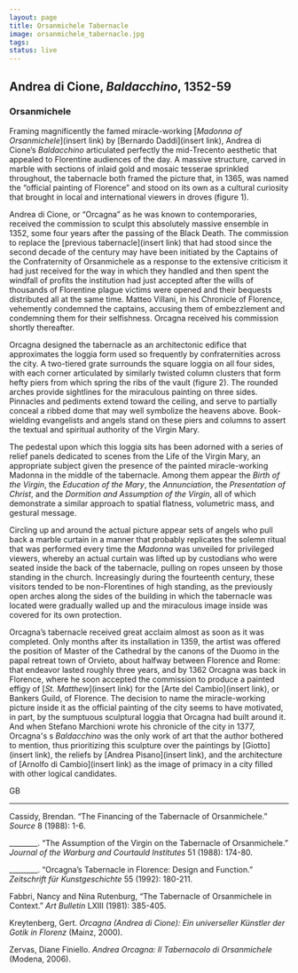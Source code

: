 ```yaml
---
layout: page
title: Orsanmichele Tabernacle
image: orsanmichele_tabernacle.jpg
tags:
status: live
---
```


## Andrea di Cione, *Baldacchino*, 1352-59
### Orsanmichele

Framing magnificently the famed miracle-working [*Madonna of Orsanmichele*](insert link) by [Bernardo Daddi](insert link), Andrea di Cione’s *Baldacchino* articulated perfectly the mid-Trecento aesthetic that appealed to Florentine audiences of the day. A massive structure, carved in marble with sections of inlaid gold and mosaic tesserae sprinkled throughout, the tabernacle both framed the picture that, in 1365, was named the “official painting of Florence” and stood on its own as a cultural curiosity that brought in local and international viewers in droves (figure 1).

<!-- more -->

Andrea di Cione, or “Orcagna” as he was known to contemporaries, received the commission to sculpt this absolutely massive ensemble in 1352, some four years after the passing of the Black Death. The commission to replace the [previous tabernacle](insert link) that had stood since the second decade of the century may have been initiated by the Captains of the Confraternity of Orsanmichele as a response to the extensive criticism it had just received for the way in which they handled and then spent the windfall of profits the institution had just accepted after the wills of thousands of Florentine plague victims were opened and their bequests distributed all at the same time. Matteo Villani, in his Chronicle of Florence, vehemently condemned the captains, accusing them of embezzlement and condemning them for their selfishness. Orcagna received his commission shortly thereafter.

Orcagna designed the tabernacle as an architectonic edifice that approximates the loggia form used so frequently by confraternities across the city. A two-tiered grate surrounds the square loggia on all four sides, with each corner articulated by similarly twisted column clusters that form hefty piers from which spring the ribs of the vault (figure 2). The rounded arches provide sightlines for the miraculous painting on three sides. Pinnacles and pediments extend toward the ceiling, and serve to partially conceal a ribbed dome that may well symbolize the heavens above. Book-wielding evangelists and angels stand on these piers and columns to assert the textual and spiritual authority of the Virgin Mary.

The pedestal upon which this loggia sits has been adorned with a series of relief panels dedicated to scenes from the Life of the Virgin Mary, an appropriate subject given the presence of the painted miracle-working Madonna in the middle of the tabernacle. Among them appear the *Birth of the Virgin*, the *Education of the Mary*, the *Annunciation*, the *Presentation of Christ*, and the *Dormition and Assumption of the Virgin*, all of which demonstrate a similar approach to spatial flatness, volumetric mass, and gestural message.

Circling up and around the actual picture appear sets of angels who pull back a marble curtain in a manner that probably replicates the solemn ritual that was performed every time the *Madonna* was unveiled for privileged viewers, whereby an actual curtain was lifted up by custodians who were seated inside the back of the tabernacle, pulling on ropes unseen by those standing in the church. Increasingly during the fourteenth century, these visitors tended to be non-Florentines of high standing, as the previously open arches along the sides of the building in which the tabernacle was located were gradually walled up and the miraculous image inside was covered for its own protection.

Orcagna’s tabernacle received great acclaim almost as soon as it was completed. Only months after its installation in 1359, the artist was offered the position of Master of the Cathedral by the canons of the Duomo in the papal retreat town of Orvieto, about halfway between Florence and Rome: that endeavor lasted roughly three years, and by 1362 Orcagna was back in Florence, where he soon accepted the commission to produce a painted effigy of [*St. Matthew*](insert link) for the [Arte del Cambio](insert link), or Bankers Guild, of Florence. The decision to name the miracle-working picture inside it as the official painting of the city seems to have motivated, in part, by the sumptuous sculptural loggia that Orcagna had built around it. And when Stefano Marchioni wrote his chronicle of the city in 1377, Orcagna's s *Baldacchino* was the only work of art that the author bothered to mention, thus prioritizing this sculpture over the paintings by [Giotto](insert link), the reliefs by [Andrea Pisano](insert link), and the architecture of [Arnolfo di Cambio](insert link) as the image of primacy in a city filled with other logical candidates.

GB

---

Cassidy, Brendan. “The Financing of the Tabernacle of Orsanmichele.” *Source* 8 (1988): 1-6.

________. “The Assumption of the Virgin on the Tabernacle of Orsanmichele.” *Journal of the Warburg and Courtauld Institutes* 51 (1988): 174-80.

________. “Orcagna’s Tabernacle in Florence: Design and Function.” *Zeitschrift für Kunstgeschichte* 55 (1992): 180-211.

Fabbri, Nancy and Nina Rutenburg, “The Tabernacle of Orsanmichele in Context.” *Art Bulletin* LXIII (1981): 385-405.

Kreytenberg, Gert. *Orcagna (Andrea di Cione): Ein universeller Künstler der Gotik in Florenz* (Mainz, 2000).

Zervas, Diane Finiello. *Andrea Orcagna: Il Tabernacolo di Orsanmichele* (Modena, 2006).
